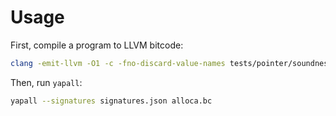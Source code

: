 # Usage

First, compile a program to LLVM bitcode:

```sh
clang -emit-llvm -O1 -c -fno-discard-value-names tests/pointer/soundness/alloca.c
```

Then, run `yapall`:

```sh
yapall --signatures signatures.json alloca.bc
```
